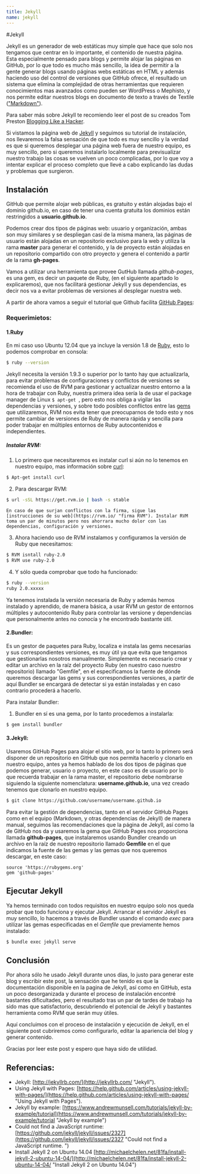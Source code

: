 ```yaml
---
title: Jekyll
name: jekyll
---
```

#Jekyll

Jekyll es un generador de web estáticas muy simple que hace que solo nos tengamos que centrar en lo importante, el contenido de nuestra página. Esta especialmente pensado para blogs y permite alojar las páginas en GitHub, por lo que todo es mucho más sencillo, la idea de permitir a la gente generar blogs usando páginas webs estáticas en HTML y además haciendo uso del control de versiones que GitHub ofrece, el resultado un sistema que elimina la complejidad de otras herramientas que requieren conocimientos mas avanzados como pueden ser WordPress o Mephisto, y nos permite editar nuestros blogs en documento de texto a través de Textile (["Markdown"](http://es.wikipedia.org/wiki/Markdown "Markdown")).

Para saber más sobre Jekyll te recomiendo leer el post de su creados Tom Preston [Blogging Like a Hacker](http://tom.preston-werner.com/2008/11/17/blogging-like-a-hacker.html "Blogging Like a Hacker").

Si vistamos la página web de [Jekyll](http://jekyllrb.com/ "Jekyll") y seguimos su tutorial de instalación, nos llevaremos la falsa sensación de que todo es muy sencillo y la verdad es que si queremos desplegar una página web fuera de nuestro equipo, es muy sencillo, pero si queremos instalarlo localmente para previsualizar nuestro trabajo las cosas se vuelven un poco complicadas, por lo que voy a intentar explicar el proceso completo que llevé a cabo explicando las dudas y problemas que surgieron.


## Instalación

GitHub que permite alojar web públicas, es gratuito y están alojadas bajo el dominio github.io, en caso de tener una cuenta gratuita los dominios están restringidos a **usuario.github.io**.

Podemos crear dos tipos de páginas web: usuario y organización, ambas son muy similares y se despliegan casi de la misma manera, las páginas de usuario están alojadas en un repositorio exclusivo para la web y utiliza la rama **master** para generar el contenido, y la de proyecto están alojadas en un repositorio compartido con otro proyecto y genera el contenido a partir de la rama **gh-pages**.

Vamos a utilizar una herramienta que provee GutHub llamada *github-pages*, es una gem, es decir un paquete de Ruby, (en el siguiente apartado lo explicaremos), que nos facilitará gestionar Jekyll y sus dependencias, es decir nos va a evitar problemas de versiones al desplegar nuestra web.

A partir de ahora vamos a seguir el tutorial que Github facilita [GitHub Pages](https://help.github.com/articles/using-jekyll-with-pages/ "GitHub Pages"):


### Requerimietos:

#### **1.Ruby**

En mi caso uso Ubuntu 12.04 que ya incluye la versión 1.8 de [Ruby](https://www.ruby-lang.org/es/ "Ruby"), esto lo podemos comprobar en consola:

```bash
$ ruby --version
```

Jekyll necesita la versión 1.9.3 o superior por lo tanto hay que actualizarla, para evitar problemas de configuraciones y conflictos de versiones se recomienda el uso de RVM para gestionar y actualizar nuestro entorno a la hora de trabajar con Ruby, nuestra primera idea sería la de usar el package manager de Linux `$ apt-get `, pero esto nos obliga a vigilar las dependencias y versiones, y sobre todo posibles conflictos entre las [gems](http://es.wikipedia.org/wiki/RubyGems "gems") que utilizaremos, RVM nos evita tener que preocuparnos de todo esto y nos permite cambiar de versiones de Ruby de manera rápida y sencilla para poder trabajar en múltiples entornos de Ruby autocontenidos e independientes.


##### Instalar RVM:

1. Lo primero que necesitaremos es instalar curl si aún no lo tenemos en nuestro equipo, mas información sobre [curl](http://linux.about.com/od/commands/l/blcmdl1_curl.htm "curl"):
  
  ```bash
  $ Apt-get install curl
  ```

2. Para descargar RVM:

  ```bash
  $ url -sSL https://get.rvm.io | bash -s stable
  ```

	En caso de que surjan conflictos con la firma, sigue las [instrucciones de su web](https://rvm.io/ "firma RVM"). Instalar RVM toma un par de minutos pero nos ahorrara mucho dolor con las dependencias, configuración y versiones.

3. Ahora haciendo uso de RVM instalamos y configuramos la versión de Ruby que necesitamos:

  ```bash
  $ RVM isntall ruby-2.0
  $ RVM use ruby-2.0
  ```

4. Y sólo queda comprobar que todo ha funcionado:

  ```bash
  $ ruby --version
  ruby 2.0.xxxxx
  ```

Ya tenemos instalada la versión necesaria de Ruby y además hemos instalado y aprendido, de manera básica, a usar RVM un gestor de entornos múltiples y autocontenido Ruby para controlar las versione y dependencias que personalmente antes no conocía y he encontrado bastante útil.

#### **2.Bundler**:

Es un gestor de paquetes para Ruby, localiza e instala las gems necesarias y sus correspondientes versiones, es muy útil ya que evita que tengamos que gestionarlas nosotros manualmente. Simplemente es necesario crear y editar un archivo en la raíz del proyecto Ruby (en nuestro caso nuestro repositorio) llamado "Gemfile", en el especificamos la fuente de dónde queremos descargar las gems y sus correspondientes versiones, a partir de aquí Bundler se encargará de detectar si ya están instaladas y en caso contrario procederá a hacerlo.

Para instalar Bundler:

1. Bundler en sí es una gema, por lo tanto procedemos a instalarla:

```bash
$ gem install bundler
```

#### **3.Jekyll**:

Usaremos GitHub Pages para alojar el sitio web, por lo tanto lo primero será disponer de un repositorio en GitHub que nos permita hacerlo y clonarlo en nuestro equipo, antes ya hemos hablado de los dos tipos de páginas que podemos generar, usuario o proyecto, en este caso es de usuario por lo que recuerda trabajar en la rama master, el repositorio debe nombrarse siguiendo la siguiente nomenclatura: **username.github.io**, una vez creado tenemos que clonarlo en nuestro equipo.

```bash
$ git clone https://github.com/username/username.github.io
```

Para evitar la gestión de dependencias, tanto en el servidor GitHub Pages como en el equipo (Markdown, y otras dependencias de Jekyll) de manera manual, seguimos las recomendaciones que la página de Jekyll, así como la de GitHub nos da y usaremos la gema que GitHub Pages nos proporciona llamada **github-pages**, que instalaremos usando Bundler creando un archivo en la raíz de nuestro repositorio llamado **Gemfile** en el que indicamos la fuente de las gemas y las gemas que nos queremos descargar, en este caso:

```
source 'https://rubygems.org'
gem 'github-pages'
```
	
## Ejecutar Jekyll

Ya hemos terminado con todos requisitos en nuestro equipo solo nos queda probar que todo funciona y ejecutar Jekyll.
Arrancar el servidor Jekyll es muy sencillo, lo hacemos a través de Bundler usando el comando *exec* para utilizar las gemas especificadas en el *Gemfile* que previamente hemos instalado:

```bash
$ bundle exec jekyll serve
```

## Conclusión
Por ahora sólo he usado Jekyll durante unos días, lo justo para generar este blog y escribir este post, la sensación que he tenido es que la documentación disponible en la pagina de Jekyll, así como en GitHub, esta un poco desorganizada y durante el proceso de instalación encontré bastantes dificultades, pero el resultado tras un par de tardes de trabajo ha sido mas que satisfactorio, descubriendo el potencial de Jekyll y bastantes herramienta como RVM que serán muy útiles.

Aquí concluimos con el proceso de instalación y ejecución de Jekyll, en el siguiente post cubriremos como configurarlo, editar la apariencia del blog y generar contenido.

Gracias por leer este post y espero que haya sido de utilidad.

## Referencias:

* Jekyll: [http://jekyllrb.com/](http://jekyllrb.com/ "Jekyll").
* Using Jekyll with Pages: [https://help.github.com/articles/using-jekyll-with-pages/](https://help.github.com/articles/using-jekyll-with-pages/ "Using Jekyll with Pages").
* Jekyll by example: [https://www.andrewmunsell.com/tutorials/jekyll-by-example/tutorial](https://www.andrewmunsell.com/tutorials/jekyll-by-example/tutorial "Jekyll by example")
* Could not find a JavaScript runtime: [https://github.com/jekyll/jekyll/issues/2327](https://github.com/jekyll/jekyll/issues/2327 "Could not find a JavaScript runtime. ")
* Install Jekyll 2 on Ubuntu 14.04 [http://michaelchelen.net/81fa/install-jekyll-2-ubuntu-14-04/](http://michaelchelen.net/81fa/install-jekyll-2-ubuntu-14-04/ "Install Jekyll 2 on Ubuntu 14.04")